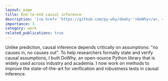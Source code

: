 ```yaml
---
layout: page
title: End-to-end causal inference
description: '[<a href=''https://github.com/py-why/dowhy''>DoWhy</a>, <a href=''https://www.pywhy.org/''>PyWhy</a>] Unlike prediction, causal inference depends critically on assumptions: "no causes in, no causes out". To help researchers formally state and verify causal assumptions, I built DoWhy, an open-source Python library that is widely used across industry and academia. I now work on methods to improve the state-of-the-art for verification and robustness tests in causal inference.'
importance: 3
category: work
related_publications: true
---
```


Unlike prediction, causal inference depends critically on assumptions: "no causes in, no causes out". To help researchers formally state and verify causal assumptions, I built DoWhy, an open-source Python library that is widely used across industry and academia. I now work on methods to improve the state-of-the-art for verification and robustness tests in causal inference.
